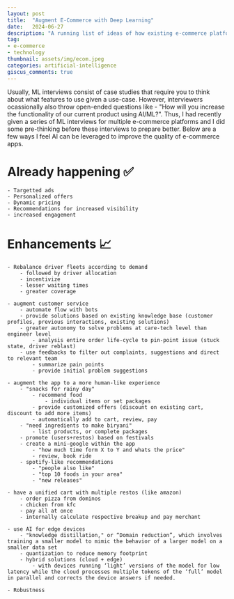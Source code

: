 ```yaml
---
layout: post
title:  "Augment E-Commerce with Deep Learning"
date:   2024-06-27
description: "A running list of ideas of how existing e-commerce platforms can leverage AI"
tag:
- e-commerce
- technology
thumbnail: assets/img/ecom.jpeg
categories: artificial-intelligence
giscus_comments: true
---
```


Usually, ML interviews consist of case studies that require you to think about what features to use given a use-case. However, interviewers ocassionally also throw open-ended questions like - "How will you increase the functionality of our current product using AI/ML?". Thus, I had recently given a series of ML interviews for multiple e-commerce platforms and I did some pre-thinking before these interviews to prepare better. Below are a few ways I feel AI can be leveraged to improve the quality of e-commerce apps.


# Already happening ✅
	- Targetted ads
	- Personalized offers
	- Dynamic pricing
	- Recommendations for increased visibility
	- increased engagement


# Enhancements 📈

	- Rebalance driver fleets according to demand
		- followed by driver allocation
		- incentivize
		- lesser waiting times
		- greater coverage

	- augment customer service
		- automate flow with bots
		- provide solutions based on existing knowledge base (customer profiles, previous interactions, existing solutions)
		- greater autonomy to solve problems at care-tech level than engineer level
			- analysis entire order life-cycle to pin-point issue (stuck state, driver reblast)
		- use feedbacks to filter out complaints, suggestions and direct to relevant team
			- summarize pain points
			- provide initial problem suggestions

	- augment the app to a more human-like experience
		- "snacks for rainy day"
			- recommend food
				- individual items or set packages
			- provide customized offers (discount on existing cart, discount to add more items)
			- automatically add to cart, review, pay
		- "need ingredients to make biryani"
			- list products, or complete packages
		- promote (users+restos) based on festivals
		- create a mini-google within the app
			- "how much time form X to Y and whats the price"
			- review, book ride
		- spotify-like recommendations
			- "people also like"
			- "top 10 foods in your area"
			- "new releases"

	- have a unified cart with multiple restos (like amazon)
		- order pizza from dominos
		- chicken from kfc
		- pay all at once
		- internally calculate respective breakup and pay merchant

	- use AI for edge devices
		- "knowledge distillation," or “Domain reduction”, which involves training a smaller model to mimic the behavior of a larger model on a smaller data set
		- quantization to reduce memory footprint
		- hybrid solutions (cloud + edge)
			- with devices running ‘light’ versions of the model for low latency while the cloud processes multiple tokens of the ‘full’ model in parallel and corrects the device answers if needed.

	- Robustness




